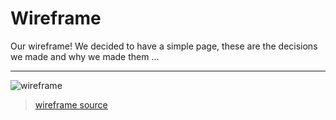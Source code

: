 # Wireframe

Our wireframe! We decided to have a simple page, these are the decisions we made and why we made them ...

---

![wireframe](https://github.com/HackYourFutureBelgium/incremental-development/blob/master/planning-and-collaborating/example-all-about-trees/planning/wireframe.svg)

> [wireframe source](https://excalidraw.com/#json=5697932045058048,50g_dMeek8cnpk9dH1teGg)

